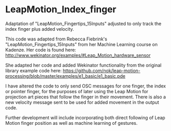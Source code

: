 # LeapMotion_Index_finger
Adaptation of "LeapMotion_Fingertips_15Inputs" adjusted to only track the index finger plus added velocity.

This code was adapted from Rebecca Fiebrink's "LeapMotion_Fingertips_15Inputs" from her Machine Learning course on Kadenze. Her code is found here: http://www.wekinator.org/examples/#Leap_Motion_hardware_sensor

She adapted her code and added Wekinator functionality from the original library example code here: https://github.com/nok/leap-motion-processing/blob/master/examples/e1_basic/e1_basic.pde

I have altered the code to only send OSC messages for one finger, the index or pointer finger, for the purposes of later using the Leap Motion for projection art pieces that follow the finger in their movement. There is also a new velocity message sent to be used for added movement in the output code.

Further development will include incorporating both direct following of Leap Motion finger position as well as machine learning of gestures.
